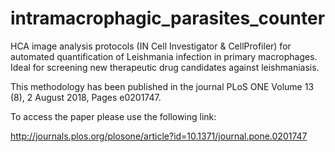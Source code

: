 # intramacrophagic_parasites_counter
HCA image analysis protocols (IN Cell Investigator &amp; CellProfiler) for automated quantification of Leishmania infection in primary macrophages. Ideal for screening new therapeutic drug candidates against leishmaniasis.

This methodology has been published in the journal PLoS ONE Volume 13 (8), 2 August 2018, Pages e0201747.

To access the paper please use the following link: 

http://journals.plos.org/plosone/article?id=10.1371/journal.pone.0201747
